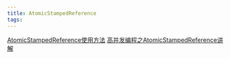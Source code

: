 ```yaml
---
title: AtomicStampedReference
tags:
---
```

[AtomicStampedReference使用方法](https://blog.csdn.net/qq_21993785/article/details/80667021)
[高并发编程之AtomicStampedReference讲解](https://blog.csdn.net/weixin_42146366/article/details/87830381)